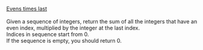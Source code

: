 [Evens times last](https://www.codewars.com/kata/5a1a9e5032b8b98477000004)
<br><br>
Given a sequence of integers, return the sum of all the integers that have an even index, multiplied by the integer at the last index.
<br>
Indices in sequence start from 0.
<br>
If the sequence is empty, you should return 0.
